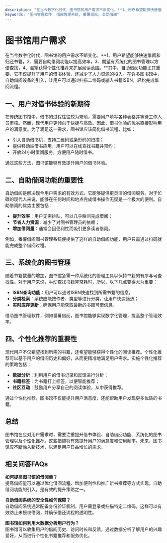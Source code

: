 ```yaml
---
description: "在当今数字化时代，图书馆的用户需求不断变化。**1、用户希望能够快速借阅和归还书籍，2、需要自助借阅功能以提高效率，3、期望有系统化的图书管理以方便查找，4、渴望获得个性化推荐来扩展阅读范围。**其中，自助借阅功能尤其重要，它不仅提升了用户的借书体验，还减少了人力资源的投入。在许多图书馆中，自助借阅设备的引入，让用户可以通过扫描二维码或输入书籍ISBN，轻松完成借阅流程。"
keywords: "图书管理软件, 借阅管理系统, 番薯借阅, 自助借阅"
---
```

# 图书馆用户需求

在当今数字化时代，图书馆的用户需求不断变化。**1、用户希望能够快速借阅和归还书籍，2、需要自助借阅功能以提高效率，3、期望有系统化的图书管理以方便查找，4、渴望获得个性化推荐来扩展阅读范围。**其中，自助借阅功能尤其重要，它不仅提升了用户的借书体验，还减少了人力资源的投入。在许多图书馆中，自助借阅设备的引入，让用户可以通过扫描二维码或输入书籍ISBN，轻松完成借阅流程。

## **一、用户对借书体验的新期待**

在传统图书馆中，借书的过程往往较为繁琐，需要用户填写各种表格并等待工作人员审核。然而，现代用户更倾向于快捷与高效。因此，借书体验的优劣直接影响用户的满意度。为了满足这一需求，图书馆应该简化借书流程，比如：

- 引入自助借书机，支持二维码或条形码的扫描；
- 提供移动端借书应用，用户可以在线查找书籍并预约；
- 开放24小时借阅服务，方便用户随时借书。

通过这些方法，图书馆能够有效提升用户的借书体验。

## **二、自助借阅功能的重要性**

自助借阅是解决现今用户需求的有效方式，它能够提供更灵活的借阅服务。对于忙碌的现代人来说，能够在任何时间和地点完成借书操作无疑是一个极大的便利。自助借阅的优势主要包括：

- **提升效率**：用户无需排队，可以几乎瞬间完成借阅；
- **节省人力资源**：减少了对图书管理员的依赖；
- **增加借阅量**：通常会因便利性而吸引更多读者借阅。

例如，番薯借阅图书管理系统便提供了这样的自助借阅功能，用户只需通过扫码就能完成整个借阅过程。

## **三、系统化的图书管理**

随着书籍数量的增加，图书馆急需一种系统化的管理工具以保持书籍的有序与可查找性。对于用户来说，手动查找书籍非常耗时，所以，以下几点变得尤为重要：

- **ISBN查询功能**：用户可以通过ISBN快速找到所需书籍的信息。
- **分类检索**：系统应能按作者、类型等进行分类，让用户快速筛选；
- **实时库存更新**：确保用户能获取最新的书籍可借信息。

借助图书管理软件，例如番薯借阅，图书馆能够实现数字化管理，提高整个管理效率。

## **四、个性化推荐的重要性**

现代用户不仅希望找到所需的书籍，还希望能够获得个性化的阅读推荐。个性化推荐可以基于用户的借阅历史和偏好，从而更精准地满足用户需求。实施个性化推荐的策略包括：

- **数据分析**：利用用户的借书记录和反馈进行分析；
- **书籍标签**：为书籍打上标签，以便智能推荐；
- **社区互动**：鼓励用户分享自己的阅读体验，从中获得推荐。

通过个性化推荐，图书馆不仅能提升用户满意度，还能帮助用户发现更多优质的书籍。

## 总结

图书馆在应对用户需求时，需要注重提升借书体验、自助借阅功能、系统化的图书管理以及个性化推荐。这些措施将有效提升用户的满意度和使用频率。未来，图书馆应不断融入新技术，以满足用户日益增长的需求。

## 相关问答FAQs

**如何提高图书馆的借阅量？**  
提高借阅量可以通过优化借阅流程、增加便利性和推广新书推荐等方式实现。自助借阅功能的引入，是有效的提升策略之一。

**自助借阅系统的安全性如何保障？**  
自助借阅系统通常配备身份验证机制，用户需登录或扫描特定二维码，这样可以有效防止未授权借阅，并确保借还流程的透明性。

**图书馆如何利用大数据分析用户行为？**  
图书馆可以收集用户的借阅历史、访问时长和反馈，通过数据分析了解用户的兴趣爱好，从而进行个性化书籍推荐和服务优化。
